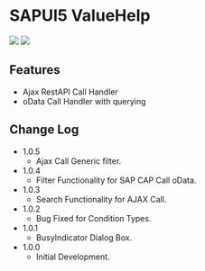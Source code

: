 # SAPUI5 ValueHelp
![](https://img.shields.io/badge/SAPUI5-Library-blue)
![](https://badgen.net/badge/Version/1.0.5/green)

## Features
- Ajax RestAPI Call Handler
- oData Call Handler with querying


## Change Log
+ 1.0.5
  + Ajax Call Generic filter.
+ 1.0.4
  + Filter Functionality for SAP CAP Call oData.
+ 1.0.3
  + Search Functionality for AJAX Call.
+ 1.0.2
  + Bug Fixed for Condition Types.
+ 1.0.1
  + BusyIndicator Dialog Box.
+ 1.0.0
  + Initial Development.

